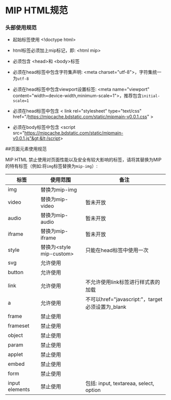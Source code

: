 # MIP HTML规范

### 头部使用规范

- 起始标签使用 &lt;!doctype html&gt;

- html标签必须加上mip标记，即:  &lt;html mip&gt;

- 必须包含 &lt;head&gt;和  &lt;body&gt;标签

- 必须在head标签中包含字符集声明:  &lt;meta charset="utf-8"&gt;，字符集统一为`utf-8`

- 必须在head标签中包含viewport设置标签:  &lt;meta name="viewport" content="width=device-width,minimum-scale=1"&gt;，推荐包含`initial-scale=1`

- 必须在head标签中包含 &lt; link rel="stylesheet" type="text/css" href="/https://mipcache.bdstatic.com/static/mipmain-v0.0.1.css" &gt;

- 必须在body标签中包含 &lt;script src="https://mipcache.bdstatic.com/static/mipmain-v0.0.1.js"&gt;&lt;/script&gt;

##页面元素使用规范

MIP HTML 禁止使用对页面性能以及安全有较大影响的标签，请将其替换为MIP的特有标签（例如:将`img`标签替换为`mip-img`）:

|标签|使用范围|备注|
|--|--|--|
|img	|替换为mip-img||
|video	|替换为mip-video|暂未开放|
|audio	|替换为mip-audio|暂未开放|
|iframe	|替换为mip-iframe|暂未开放|
|style	|替换为&lt;style mip-custom&gt;|只能在head标签中使用一次|
|svg	|允许使用||
|button	|允许使用||
|link	|允许使用|不允许使用link标签进行样式表的加载|
|a	    |允许使用|不可以href="javascript:"，target必须设置为_blank|
|frame	|禁止使用||
|frameset|	禁止使用||
|object	|禁止使用||
|param	|禁止使用||
|applet	|禁止使用||
|embed	|禁止使用||
|form	|禁止使用||
|input elements	|禁止使用|包括: input, textareaa, select, option|
